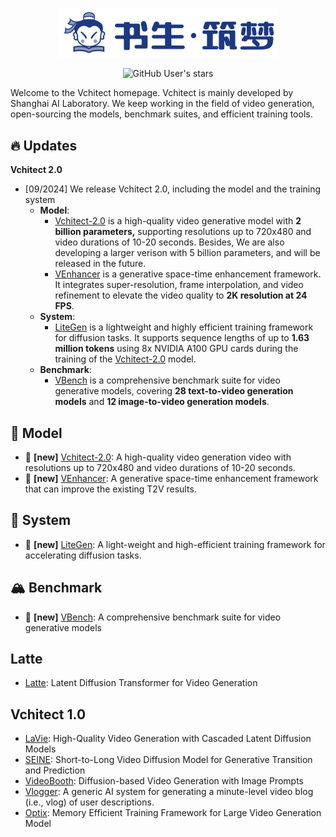 <div align="center">

<p align="center">
    <picture>
<img src="imgs/logo.png?raw=true" width="350">
    </picture>
</p>

![GitHub User's stars](https://img.shields.io/github/stars/Vchitect)

</div>

Welcome to the Vchitect homepage. Vchitect is mainly developed by Shanghai AI Laboratory. We keep working in the field of video generation, open-sourcing the models, benchmark suites, and efficient training tools.

## 🔥 Updates

**Vchitect 2.0**

- [09/2024] We release Vchitect 2.0, including the model and the training system
  - **Model**: 
    - [Vchitect-2.0](https://github.com/Vchitect/Vchitect-2.0) is a high-quality video generative model with **2 billion parameters,** supporting resolutions up to 720x480 and video durations of 10-20 seconds. Besides, We are also developing a larger verison with 5 billion parameters, and will  be released in the future.
    - [VEnhancer](https://github.com/Vchitect/VEnhancer) is a generative space-time enhancement framework. It integrates super-resolution, frame interpolation, and video refinement to elevate the video quality to **2K resolution at 24 FPS**.
  - **System**: 
    - [LiteGen](https://github.com/Vchitect/LiteGen) is a lightweight and highly efficient training framework for diffusion tasks. It supports sequence lengths of up to **1.63 million tokens** using 8x NVIDIA A100 GPU cards during the training of the [Vchitect-2.0](https://github.com/Vchitect/Vchitect-2.0) model.
  - **Benchmark**: 
    - [VBench](https://github.com/Vchitect/VBench) is a comprehensive benchmark suite for video generative models, covering **28 text-to-video generation models** and **12 image-to-video generation models**.


## 🎁 Model

- 🎉 **[new]** [Vchitect-2.0](https://github.com/Vchitect/Vchitect-2.0): A high-quality video generation video with resolutions up to 720x480 and video durations of 10-20 seconds.
- 🎉 **[new]** [VEnhancer](https://github.com/Vchitect/VEnhancer): A generative space-time enhancement framework that can improve the existing T2V results.



## 🚀 System

- 🎉 **[new]** [LiteGen](https://github.com/Vchitect/LiteGen): A light-weight and high-efficient training framework for accelerating diffusion tasks.



## 🏔️ Benchmark

- 🎉 **[new]** [VBench](https://github.com/Vchitect/VBench): A comprehensive benchmark suite for video generative models

## Latte
- [Latte](https://github.com/Vchitect/Latte): Latent Diffusion Transformer for Video Generation

## Vchitect 1.0
- [LaVie](https://github.com/Vchitect/LaVie): High-Quality Video Generation with Cascaded Latent Diffusion Models
- [SEINE](https://github.com/Vchitect/SEINE): Short-to-Long Video Diffusion Model for Generative Transition and Prediction
- [VideoBooth](https://github.com/Vchitect/VideoBooth): Diffusion-based Video Generation with Image Prompts
- [Vlogger](https://github.com/Vchitect/Vlogger): A generic AI system for generating a minute-level video blog (i.e., vlog) of user descriptions.
- [Optix](https://github.com/Vchitect/Optix): Memory Efficient Training Framework for Large Video Generation Model
